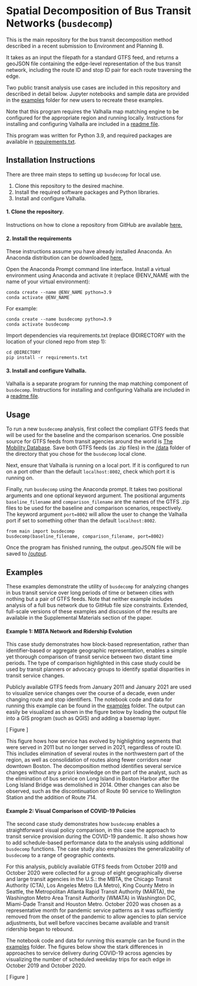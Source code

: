 # Spatial Decomposition of Bus Transit Networks (`busdecomp`)

This is the main repository for the bus transit decomposition method described
in a recent submission to Environment and Planning B. 

It takes as an input the filepath for a standard GTFS feed, and returns
a geoJSON file containing the edge-level representation of the bus transit
network, including the route ID and stop ID pair for each route traversing
the edge. 

Two public transit analysis use cases are included in this repository and described in detail below. 
Jupyter notebooks and sample data are provided in the [examples](examples) folder for new users to recreate these examples. 

Note that this program requires the Valhalla map matching engine to be
configured for the appropriate region and running locally. Instructions
for installing and configuring Valhalla are included in a [readme file](valhalla_readme.md). 

This program was written for Python 3.9, and required packages are available in [requirements.txt](requirements.txt).

## Installation Instructions

There are three main steps to setting up `busdecomp` for local use.
1. Clone this repository to the desired machine.
2. Install the required software packages and Python libraries. 
3. Install and configure Valhalla. 

#### 1. Clone the repository.

Instructions on how to clone a repository from GitHub are available [here.](https://docs.github.com/en/repositories/creating-and-managing-repositories/cloning-a-repository)

#### 2. Install the requirements

These instructions assume you have already installed Anaconda. An Anaconda distribution can be downloaded [here.]( https://www.anaconda.com/products/distribution)

Open the Anaconda Prompt command line interface. Install a virtual environment using Anaconda and activate it (replace @ENV_NAME with the name of your virtual environment):

```
conda create --name @ENV_NAME python=3.9
conda activate @ENV_NAME
```

For example:

```
conda create --name busdecomp python=3.9
conda activate busdecomp
```

Import dependencies via requirements.txt (replace @DIRECTORY with the location of your cloned repo from step 1):

```
cd @DIRECTORY
pip install -r requirements.txt
```

#### 3. Install and configure Valhalla. 

Valhalla is a separate program for running the map matching component of `busdecomp`. Instructions for installing and configuring Valhalla are included in a [readme file](valhalla_readme.md). 

## Usage

To run a new `busdecomp` analysis, first collect the compliant GTFS feeds that will be used for the baseline and the comparison scenarios. 
One possible source for GTFS feeds from transit agencies around the world is [The Mobility Database](https://database.mobilitydata.org/). 
Save both GTFS feeds (as .zip files) in the [/data](data) folder of the directory that you chose for the `busdecomp` local clone. 

Next, ensure that Valhalla is running on a local port. If it is configured to run on a port other than the default `localhost:8002`, check which port it is running on.

Finally, run `busdecomp` using the Anaconda prompt. It takes two positional arguments and one optional keyword argument. The positional arguments `baseline_filename` and `comparison_filename` are the names of the GTFS .zip files to be used for the baseline and comparison scenarios, respectively.
The keyword argument `port=8002` will allow the user to change the Valhalla port if set to something other than the default `localhost:8002`. 

``` 
from main import busdecomp
busdecomp(baseline_filename, comparison_filename, port=8002)
```

Once the program has finished running, the output .geoJSON file will be saved to [/output](output). 

## Examples

These examples demonstrate the utility of `busdecomp` for analyzing changes in bus transit service over long periods of time or between cities with nothing but a pair of GTFS feeds. 
Note that neither example includes analysis of a full bus network due to GitHub file size constraints. 
Extended, full-scale versions of these examples and discussion of the results are available in the Supplemental Materials section of the paper. 

#### Example 1: MBTA Network and Ridership Evolution

This case study demonstrates how block-based representation, rather than identifier-based or aggregate geographic representation, enables a simple yet thorough comparison of transit service between two distant time periods. The type of comparison highlighted in this case study could be used by transit planners or advocacy groups to identify spatial disparities in transit service changes.

Publicly available GTFS feeds from January 2011 and January 2021 are used to visualize service changes over the course of a decade, even under changing route and stop identifiers. 
The notebook code and data for running this example can be found in the [examples](examples) folder. 
The output can easily be visualized as shown in the figure below by loading the output file into a GIS program (such as QGIS) and adding a basemap layer.

[ Figure ] 

This figure hows how service has evolved by highlighting segments that were served in 2011 but no longer served in 2021, regardless of route ID. This includes elimination of several routes in the northwestern part of the region, as well as consolidation of routes along fewer corridors near downtown Boston. The decomposition method identifies several service changes without any a priori knowledge on the part of the analyst, such as the elimination of bus service on Long Island in Boston Harbor after the Long Island Bridge was demolished in 2014. Other changes can also be observed, such as the discontinuation of Route 90 service to Wellington Station and the addition of Route 714.

#### Example 2: Visual Comparison of COVID-19 Policies

The second case study demonstrates how `busdecomp` enables a straightforward visual policy comparison, in this case the approach to transit service provision during the COVID-19 pandemic. 
It also shows how to add schedule-based performance data to the analysis using additional `busdecomp` functions. 
The case study also emphasizes the generalizability of `busdecomp` to a range of geographic contexts. 

For this analysis, publicly available GTFS feeds from October 2019 and October 2020 were collected for a group of eight geographically diverse and large transit agencies in the U.S.: the MBTA, the Chicago Transit Authority (CTA), Los Angeles Metro (LA Metro), King County Metro in Seattle, the Metropolitan Atlanta Rapid Transit Authority (MARTA), the Washington Metro Area Transit Authority (WMATA) in Washington DC, Miami-Dade Transit and Houston Metro. October 2020 was chosen as a representative month for pandemic service patterns as it was sufficiently removed from the onset of the pandemic to allow agencies to plan service adjustments, but well before vaccines became available and transit ridership began to rebound.

The notebook code and data for running this example can be found in the [examples](examples) folder. 
The figures below show the stark differences in approaches to service delivery during COVID-19 across agencies by visualizing the number of scheduled weekday trips for each edge in October 2019 and October 2020.


[ Figure ] 
